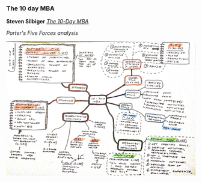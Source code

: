 ### The 10 day MBA

**Steven Silbiger** [*The 10-Day MBA*](https://www.amazon.com/10-Day-MBA-step-step-18-Nov-2005/dp/B011T7K3L8)

*Porter's Five Forces analysis*

![The 10 day MBA](10-day-mba-2013-05.jpg)
